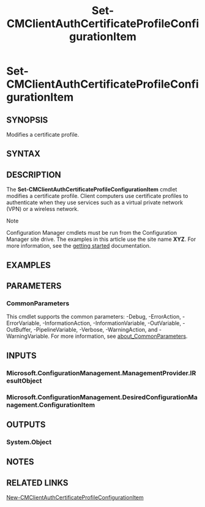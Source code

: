 ﻿---
description: Modifies a certificate profile.
external help file:
Module Name: AdminUI.PS.Dcm
ms.date: 05/07/2019
schema: 2.0.0
title: Set-CMClientAuthCertificateProfileConfigurationItem
---

# Set-CMClientAuthCertificateProfileConfigurationItem

## SYNOPSIS
Modifies a certificate profile.

## SYNTAX

## DESCRIPTION
The **Set-CMClientAuthCertificateProfileConfigurationItem** cmdlet modifies a certificate profile.
Client computers use certificate profiles to authenticate when they use services such as a virtual private network (VPN) or a wireless network.

> [!NOTE]
> Configuration Manager cmdlets must be run from the Configuration Manager site drive.
> The examples in this article use the site name **XYZ**. For more information, see the
> [getting started](/powershell/sccm/overview) documentation.

## EXAMPLES

## PARAMETERS

### CommonParameters
This cmdlet supports the common parameters: -Debug, -ErrorAction, -ErrorVariable, -InformationAction, -InformationVariable, -OutVariable, -OutBuffer, -PipelineVariable, -Verbose, -WarningAction, and -WarningVariable. For more information, see [about_CommonParameters](http://go.microsoft.com/fwlink/?LinkID=113216).

## INPUTS

### Microsoft.ConfigurationManagement.ManagementProvider.IResultObject

### Microsoft.ConfigurationManagement.DesiredConfigurationManagement.ConfigurationItem

## OUTPUTS

### System.Object
## NOTES

## RELATED LINKS

[New-CMClientAuthCertificateProfileConfigurationItem](New-CMClientAuthCertificateProfileConfigurationItem.md)
